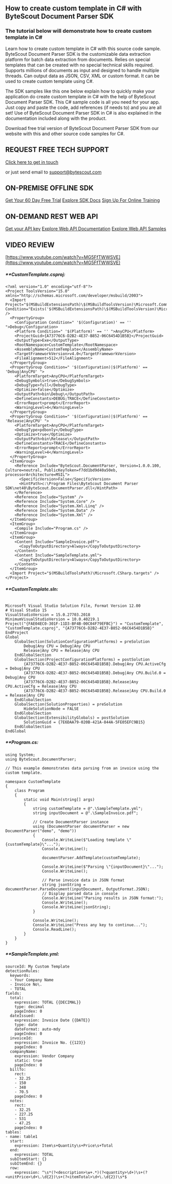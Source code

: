 ## How to create custom template in C# with ByteScout Document Parser SDK

### The tutorial below will demonstrate how to create custom template in C#

Learn how to create custom template in C# with this source code sample. ByteScout Document Parser SDK is the customizable data extraction platform for batch data extraction from documents. Relies on special templates that can be created with no special technical skills required. Supports millions of documents as input and designed to handle multiple threads. Can output data as JSON, CSV, XML or custom format. It can be used to create custom template using C#.

The SDK samples like this one below explain how to quickly make your application do create custom template in C# with the help of ByteScout Document Parser SDK. This C# sample code is all you need for your app. Just copy and paste the code, add references (if needs to) and you are all set! Use of ByteScout Document Parser SDK in C# is also explained in the documentation included along with the product.

Download free trial version of ByteScout Document Parser SDK from our website with this and other source code samples for C#.

## REQUEST FREE TECH SUPPORT

[Click here to get in touch](https://bytescout.zendesk.com/hc/en-us/requests/new?subject=ByteScout%20Document%20Parser%20SDK%20Question)

or just send email to [support@bytescout.com](mailto:support@bytescout.com?subject=ByteScout%20Document%20Parser%20SDK%20Question) 

## ON-PREMISE OFFLINE SDK 

[Get Your 60 Day Free Trial](https://bytescout.com/download/web-installer?utm_source=github-readme)
[Explore SDK Docs](https://bytescout.com/documentation/index.html?utm_source=github-readme)
[Sign Up For Online Training](https://academy.bytescout.com/)


## ON-DEMAND REST WEB API

[Get your API key](https://pdf.co/documentation/api?utm_source=github-readme)
[Explore Web API Documentation](https://pdf.co/documentation/api?utm_source=github-readme)
[Explore Web API Samples](https://github.com/bytescout/ByteScout-SDK-SourceCode/tree/master/PDF.co%20Web%20API)

## VIDEO REVIEW

[https://www.youtube.com/watch?v=MG5FfTWWSVE](https://www.youtube.com/watch?v=MG5FfTWWSVE)




<!-- code block begin -->

##### ****CustomTemplate.csproj:**
    
```
<?xml version="1.0" encoding="utf-8"?>
<Project ToolsVersion="15.0" xmlns="http://schemas.microsoft.com/developer/msbuild/2003">
  <Import Project="$(MSBuildExtensionsPath)\$(MSBuildToolsVersion)\Microsoft.Common.props" Condition="Exists('$(MSBuildExtensionsPath)\$(MSBuildToolsVersion)\Microsoft.Common.props')" />
  <PropertyGroup>
    <Configuration Condition=" '$(Configuration)' == '' ">Debug</Configuration>
    <Platform Condition=" '$(Platform)' == '' ">AnyCPU</Platform>
    <ProjectGuid>{A73776C6-D2B2-4E37-B852-06C6454D1B5B}</ProjectGuid>
    <OutputType>Exe</OutputType>
    <RootNamespace>CustomTemplate</RootNamespace>
    <AssemblyName>CustomTemplate</AssemblyName>
    <TargetFrameworkVersion>v4.0</TargetFrameworkVersion>
    <FileAlignment>512</FileAlignment>
  </PropertyGroup>
  <PropertyGroup Condition=" '$(Configuration)|$(Platform)' == 'Debug|AnyCPU' ">
    <PlatformTarget>AnyCPU</PlatformTarget>
    <DebugSymbols>true</DebugSymbols>
    <DebugType>full</DebugType>
    <Optimize>false</Optimize>
    <OutputPath>bin\Debug\</OutputPath>
    <DefineConstants>DEBUG;TRACE</DefineConstants>
    <ErrorReport>prompt</ErrorReport>
    <WarningLevel>4</WarningLevel>
  </PropertyGroup>
  <PropertyGroup Condition=" '$(Configuration)|$(Platform)' == 'Release|AnyCPU' ">
    <PlatformTarget>AnyCPU</PlatformTarget>
    <DebugType>pdbonly</DebugType>
    <Optimize>true</Optimize>
    <OutputPath>bin\Release\</OutputPath>
    <DefineConstants>TRACE</DefineConstants>
    <ErrorReport>prompt</ErrorReport>
    <WarningLevel>4</WarningLevel>
  </PropertyGroup>
  <ItemGroup>
    <Reference Include="ByteScout.DocumentParser, Version=1.0.0.100, Culture=neutral, PublicKeyToken=f7dd1bd9d40a50eb, processorArchitecture=MSIL">
      <SpecificVersion>False</SpecificVersion>
      <HintPath>c:\Program Files\ByteScout Document Parser SDK\net40\ByteScout.DocumentParser.dll</HintPath>
    </Reference>
    <Reference Include="System" />
    <Reference Include="System.Core" />
    <Reference Include="System.Xml.Linq" />
    <Reference Include="System.Data" />
    <Reference Include="System.Xml" />
  </ItemGroup>
  <ItemGroup>
    <Compile Include="Program.cs" />
  </ItemGroup>
  <ItemGroup>
    <Content Include="SampleInvoice.pdf">
      <CopyToOutputDirectory>Always</CopyToOutputDirectory>
    </Content>
    <Content Include="SampleTemplate.yml">
      <CopyToOutputDirectory>Always</CopyToOutputDirectory>
    </Content>
  </ItemGroup>
  <Import Project="$(MSBuildToolsPath)\Microsoft.CSharp.targets" />
</Project>
```

<!-- code block end -->    

<!-- code block begin -->

##### ****CustomTemplate.sln:**
    
```

Microsoft Visual Studio Solution File, Format Version 12.00
# Visual Studio 15
VisualStudioVersion = 15.0.27703.2018
MinimumVisualStudioVersion = 10.0.40219.1
Project("{FAE04EC0-301F-11D3-BF4B-00C04F79EFBC}") = "CustomTemplate", "CustomTemplate.csproj", "{A73776C6-D2B2-4E37-B852-06C6454D1B5B}"
EndProject
Global
	GlobalSection(SolutionConfigurationPlatforms) = preSolution
		Debug|Any CPU = Debug|Any CPU
		Release|Any CPU = Release|Any CPU
	EndGlobalSection
	GlobalSection(ProjectConfigurationPlatforms) = postSolution
		{A73776C6-D2B2-4E37-B852-06C6454D1B5B}.Debug|Any CPU.ActiveCfg = Debug|Any CPU
		{A73776C6-D2B2-4E37-B852-06C6454D1B5B}.Debug|Any CPU.Build.0 = Debug|Any CPU
		{A73776C6-D2B2-4E37-B852-06C6454D1B5B}.Release|Any CPU.ActiveCfg = Release|Any CPU
		{A73776C6-D2B2-4E37-B852-06C6454D1B5B}.Release|Any CPU.Build.0 = Release|Any CPU
	EndGlobalSection
	GlobalSection(SolutionProperties) = preSolution
		HideSolutionNode = FALSE
	EndGlobalSection
	GlobalSection(ExtensibilityGlobals) = postSolution
		SolutionGuid = {7E6DAA79-020B-421A-844A-5FE05EFC9B15}
	EndGlobalSection
EndGlobal

```

<!-- code block end -->    

<!-- code block begin -->

##### ****Program.cs:**
    
```
using System;
using ByteScout.DocumentParser;

// This example demonstrates data parsing from an invoice using the custom template.

namespace CustomTemplate
{
    class Program
    {
        static void Main(string[] args)
        {
            string customTemplate = @".\SampleTemplate.yml";
            string inputDocument = @".\SampleInvoice.pdf";

            // Create DocumentParser instance
            using (DocumentParser documentParser = new DocumentParser("demo", "demo"))
            {
                Console.WriteLine($"Loading template \"{customTemplate}\"...");
                Console.WriteLine();

                documentParser.AddTemplate(customTemplate);
                
                Console.WriteLine($"Parsing \"{inputDocument}\"...");
                Console.WriteLine();

                // Parse invoice data in JSON format
                string jsonString = documentParser.ParseDocument(inputDocument, OutputFormat.JSON);
                // Display parsed data in console
                Console.WriteLine("Parsing results in JSON format:");
                Console.WriteLine();
                Console.WriteLine(jsonString);
            }

            Console.WriteLine();
            Console.WriteLine("Press any key to continue...");
            Console.ReadLine();
        }
    }
}

```

<!-- code block end -->    

<!-- code block begin -->

##### ****SampleTemplate.yml:**
    
```
sourceId: My Custom Template
detectionRules:
  keywords:
  - Your Company Name
  - Invoice No\.
  - TOTAL
fields:
  total:
    expression: TOTAL {{DECIMAL}}
    type: decimal
    pageIndex: 0
  dateIssued:
    expression: Invoice Date {{DATE}}
    type: date
    dateFormat: auto-mdy
    pageIndex: 0
  invoiceId:
    expression: Invoice No. {{123}}
    pageIndex: 0
  companyName:
    expression: Vendor Company
    static: true
    pageIndex: 0
  billTo:
    rect:
    - 32.25
    - 150
    - 348
    - 70.5
    pageIndex: 0
  notes:
    rect:
    - 32.25
    - 227.25
    - 531
    - 47.25
    pageIndex: 0
tables:
- name: table1
  start:
    expression: Item\s+Quantity\s+Price\s+Total
  end:
    expression: TOTAL
  subItemStart: {}
  subItemEnd: {}
  row:
    expression: ^\s*(?<description>\w+.*)(?<quantity>\d+)\s+(?<unitPrice>\d+\.\d{2})\s+(?<itemTotal>\d+\.\d{2})\s*$


```

<!-- code block end -->